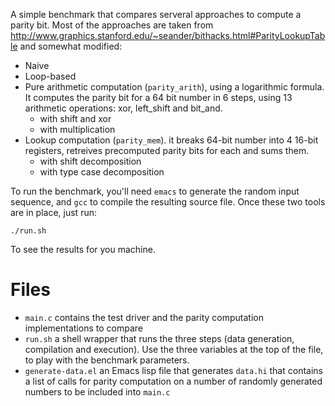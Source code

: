 A simple benchmark that compares serveral approaches to compute a parity bit.
Most of the approaches are taken from
http://www.graphics.stanford.edu/~seander/bithacks.html#ParityLookupTable
and somewhat modified:
* Naive
* Loop-based
* Pure arithmetic computation (`parity_arith`), using a logarithmic formula. It computes the
  parity bit for a 64 bit number in 6 steps, using 13 arithmetic operations:
  xor, left_shift and bit_and.
  * with shift and xor
  * with multiplication
* Lookup computation (`parity_mem`). it breaks 64-bit number into 4 16-bit registers, retreives
  precomputed parity bits for each and sums them.
  * with shift decomposition
  * with type case decomposition
  
To run the benchmark, you'll need `emacs` to generate the random input sequence,
and `gcc` to compile the resulting source file. Once these two tools are in
place, just run:

    ./run.sh

To see the results for you machine.

# Files

- `main.c` contains the test driver and the parity computation implementations to
compare 
- `run.sh` a shell wrapper that runs the three steps (data generation, compilation
and execution). Use the three variables at the top of the file, to play with the
benchmark parameters.
- `generate-data.el` an Emacs lisp file that generates `data.hi` that contains a
  list of calls for parity computation on a number of randomly generated numbers
  to be included into `main.c`
